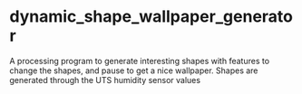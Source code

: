 # dynamic_shape_wallpaper_generator
A processing program to generate interesting shapes with features to change the shapes, and pause to get a nice wallpaper.
Shapes are generated through the UTS humidity sensor values
